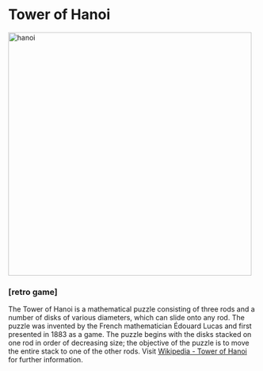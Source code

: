 # Tower of Hanoi

<img width="491" alt="hanoi" src="https://github.com/user-attachments/assets/19212a51-de21-4704-b083-8ce0a42b72e3">

### [retro game]
The Tower of Hanoi is a mathematical puzzle consisting of three rods and a number of disks of various diameters, which can slide onto any rod. The puzzle was invented by the French mathematician Édouard Lucas and first presented in 1883 as a game. The puzzle begins with the disks stacked on one rod in order of decreasing size; the objective of the puzzle is to move the entire stack to one of the other rods. Visit [Wikipedia - Tower of Hanoi](https://en.wikipedia.org/wiki/Tower_of_Hanoi) for further information.
